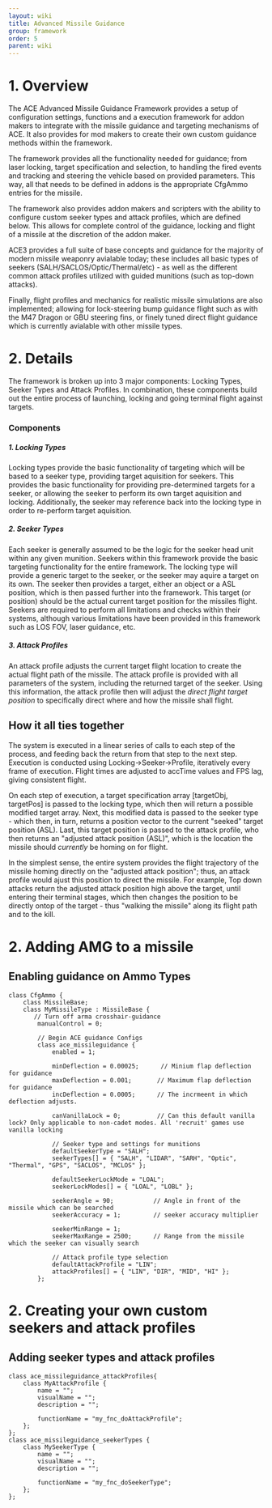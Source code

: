 ```yaml
---
layout: wiki
title: Advanced Missile Guidance 
group: framework
order: 5
parent: wiki
---
```


# 1. Overview

The ACE Advanced Missile Guidance Framework provides a setup of configuration settings, functions and a execution framework for addon makers to integrate with the missile guidance and targeting mechanisms of ACE. It also provides for mod makers to create their own custom guidance methods within the framework.

The framework provides all the functionality needed for guidance; from laser locking, target specification and selection, to handling the fired events and tracking and steering the vehicle based on provided parameters. This way, all that needs to be defined in addons is the appropriate CfgAmmo entries for the missile. 

The framework also provides addon makers and scripters with the ability to configure custom seeker types and attack profiles, which are defined below. This allows for complete control of the guidance, locking and flight of a missile at the discretion of the addon maker.

ACE3 provides a full suite of base concepts and guidance for the majority of modern missile weaponry avialable today; these includes all basic types of seekers (SALH/SACLOS/Optic/Thermal/etc) - as well as the different common attack profiles utilized with guided munitions (such as top-down attacks).

Finally, flight profiles and mechanics for realistic missile simulations are also implemented; allowing for lock-steering bump guidance flight such as with the M47 Dragon or GBU steering fins, or finely tuned direct flight guidance which is currently avialable with other missile types.

# 2. Details

The framework is broken up into 3 major components: Locking Types, Seeker Types and Attack Profiles. In combination, these components build out the entire process of launching, locking and going terminal flight against targets.

### Components

##### 1. Locking Types
Locking types provide the basic functionality of targeting which will be based to a seeker type, providing target aquisition for seekers. This provides the basic functionality for providing pre-determined targets for a seeker, or allowing the seeker to perform its own target aquisition and locking. Additionally, the seeker may reference back into the locking type in order to re-perform target aquisition. 

##### 2. Seeker Types
Each seeker is generally assumed to be the logic for the seeker head unit within any given munition. Seekers within this framework provide the basic targeting functionality for the entire framework. The locking type will provide a generic target to the seeker, or the seeker may aquire a target on its own. The seeker then provides a target, either an object or a ASL position, which is then passed further into the framework. This target (or position) should be the actual current target position for the missiles flight. Seekers are required to perform all limitations and checks within their systems, although various limitations have been provided in this framework such as LOS FOV, laser guidance, etc.

##### 3. Attack Profiles

An attack profile adjusts the current target flight location to create the actual flight path of the missile. The attack profile is provided with all parameters of the system, including the returned target of the seeker. Using this information, the attack profile then will adjust the *direct flight target position* to specifically direct where and how the missile shall flight. 

## How it all ties together

The system is executed in a linear series of calls to each step of the process, and feeding back the return from that step to the next step. Execution is conducted using Locking->Seeker->Profile, iteratively every frame of execution. Flight times are adjusted to accTime values and FPS lag, giving consistent flight. 

On each step of execution, a target specification array [targetObj, targetPos] is passed to the locking type, which then will return a possible modified target array. Next, this modified data is passed to the seeker type - which then, in turn, returns a position vector to the current "seeked" target position (ASL). Last, this target position is passed to the attack profile, who then returns an "adjusted attack position (ASL)", which is the location the missile should *currently* be homing on for flight.

In the simplest sense, the entire system provides the flight trajectory of the missile homing directly on the "adjusted attack position"; thus, an attack profile would ajust this position to direct the missile.  For example, Top down attacks return the adjusted attack position high above the target, until entering their terminal stages, which then changes the position to be directly ontop of the target - thus "walking the missile" along its flight path and to the kill.

# 2. Adding AMG to a missile

## Enabling guidance on Ammo Types
```
class CfgAmmo {
    class MissileBase;
    class MyMissileType : MissileBase {
       // Turn off arma crosshair-guidance
        manualControl = 0;
       
        // Begin ACE guidance Configs
        class ace_missileguidance {
            enabled = 1;
            
            minDeflection = 0.00025;      // Minium flap deflection for guidance
            maxDeflection = 0.001;       // Maximum flap deflection for guidance
            incDeflection = 0.0005;      // The incrmeent in which deflection adjusts.
            
            canVanillaLock = 0;          // Can this default vanilla lock? Only applicable to non-cadet modes. All 'recruit' games use vanilla locking
            
            // Seeker type and settings for munitions
            defaultSeekerType = "SALH";
            seekerTypes[] = { "SALH", "LIDAR", "SARH", "Optic", "Thermal", "GPS", "SACLOS", "MCLOS" };  
           
            defaultSeekerLockMode = "LOAL";
            seekerLockModes[] = { "LOAL", "LOBL" }; 
            
            seekerAngle = 90;           // Angle in front of the missile which can be searched
            seekerAccuracy = 1;         // seeker accuracy multiplier
            
            seekerMinRange = 1;
            seekerMaxRange = 2500;      // Range from the missile which the seeker can visually search
            
            // Attack profile type selection
            defaultAttackProfile = "LIN";
            attackProfiles[] = { "LIN", "DIR", "MID", "HI" };
        };
```

# 2. Creating your own custom seekers and attack profiles

## Adding seeker types and attack profiles

```
class ace_missileguidance_attackProfiles{
    class MyAttackProfile {
        name = "";
        visualName = "";
        description = "";
        
        functionName = "my_fnc_doAttackProfile";
    };
};
class ace_missileguidance_seekerTypes {
    class MySeekerType {
        name = "";
        visualName = "";
        description = "";
        
        functionName = "my_fnc_doSeekerType";
    };
};
```